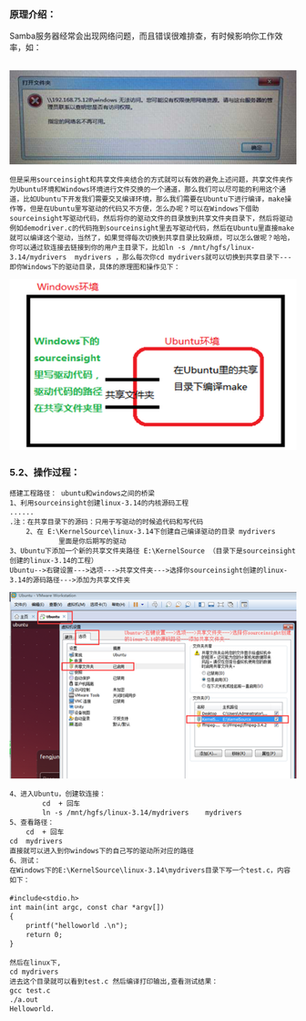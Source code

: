 ### 原理介绍：

Samba服务器经常会出现网络问题，而且错误很难排查，有时候影响你工作效率，如：

​        ![image-20200115120417566](6_Samba更换Sourceinsight+共享文件夹教程.assets/image-20200115120417566.png)                       

 

```
但是采用sourceinsight和共享文件夹结合的方式就可以有效的避免上述问题，共享文件夹作为Ubuntu环境和Windows环境进行文件交换的一个通道，那么我们可以尽可能的利用这个通道，比如Ubuntu下开发我们需要交叉编译环境，那么我们需要在Ubuntu下进行编译，make操作等，但是在Ubuntu里写驱动的代码又不方便，怎么办呢？可以在Windows下借助sourceinsight写驱动代码，然后将你的驱动文件的目录放到共享文件夹目录下，然后将驱动例如demodriver.c的代码拖到sourceinsight里去写驱动代码，然后在Ubuntu里直接make就可以编译这个驱动，当然了，如果觉得每次切换到共享目录比较麻烦，可以怎么做呢？哈哈，你可以通过软连接去链接到你的用户主目录下，比如ln -s /mnt/hgfs/linux-3.14/mydrivers  mydrivers ，那么每次你cd mydrivers就可以切换到共享目录下---即你Windows下的驱动目录，具体的原理图和操作见下：
```

 ![image-20200115120426344](6_Samba更换Sourceinsight+共享文件夹教程.assets/image-20200115120426344.png)

 

### 5.2、操作过程：

```
搭建工程路径：	ubuntu和windows之间的桥梁
1、利用sourceinsight创建linux-3.14的内核源码工程
......
.注：在共享目录下的源码：只用于写驱动的时候追代码和写代码
	2、在 E:\KernelSource\linux-3.14下创建自己编译驱动的目录 mydrivers
			里面是你后期写的驱动
3、Ubuntu下添加一个新的共享文件夹路径 E:\KernelSource （目录下是sourceinsight创建的linux-3.14的工程）
Ubuntu-->右键设置--->选项--->共享文件夹--->选择你sourceinsight创建的linux-3.14的源码路径--->添加为共享文件夹
```

![image-20200115120453847](6_Samba更换Sourceinsight+共享文件夹教程.assets/image-20200115120453847.png)

```
4、进入Ubuntu，创建软连接：
		cd  + 回车
		ln -s /mnt/hgfs/linux-3.14/mydrivers    mydrivers
5、查看路径：
	cd  + 回车
cd  mydrivers  
直接就可以进入到你windows下的自己写的驱动所对应的路径
6、测试：
在Windows下的E:\KernelSource\linux-3.14\mydrivers目录下写一个test.c，内容如下：

#include<stdio.h>
int main(int argc, const char *argv[])
{
    printf("helloworld .\n");
    return 0;
}

然后在linux下,
cd mydrivers 
进去这个目录就可以看到test.c 然后编译打印输出,查看测试结果：
gcc test.c 
./a.out 
Helloworld. 
```

